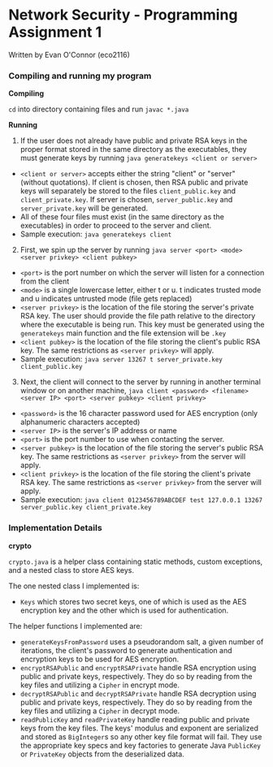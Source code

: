 # Network Security - Programming Assignment 1

Written by Evan O'Connor (eco2116)

### Compiling and running my program

**Compiling**

```cd``` into directory containing files and run
```javac *.java```

**Running**

1. If the user does not already have public and private RSA keys in the proper format stored in the same directory
   as the executables, they must generate keys by running ```java generatekeys <client or server>```
  * ```<client or server>``` accepts either the string "client" or "server" (without quotations). If client is chosen,
    then RSA public and private keys will separately be stored to the files ```client_public.key``` and ```client_private.key```. If server is chosen, ```server_public.key``` and ```server_private.key``` will be generated.
  * All of these four files must exist (in the same directory as the executables) in order to proceed to the server and    client.
  * Sample execution: ```java generatekeys client```

2. First, we spin up the server by running ```java server <port> <mode> <server privkey> <client pubkey>```
  * ```<port>``` is the port number on which the server will listen for a connection from the client
  * ```<mode>``` is a single lowercase letter, either t or u. t indicates trusted mode and u indicates untrusted 
  mode (file gets replaced)
  * ```<server privkey>``` is the location of the file storing the server's private RSA key. The user should provide the 
  file path relative to the directory where the executable is being run. This key must be generated using the ```generatekeys```
  main function and the file extension will be ```.key```
  * ```<client pubkey>``` is the location of the file storing the client's public RSA key. The same restrictions as 
   ```<server privkey>``` will apply.
  * Sample execution: ```java server 13267 t server_private.key client_public.key```

3. Next, the client will connect to the server by running in another terminal window or on another machine, 
   ```java client <password> <filename> <server IP> <port> <server pubkey> <client privkey>```
  * ```<password>``` is the 16 character password used for AES encryption (only alphanumeric characters accepted)
  * ```<server IP>``` is the server's IP address or name
  * ```<port>``` is the port number to use when contacting the server.
  * ```<server pubkey>``` is the location of the file storing the server's public RSA key. The same restrictions as 
   ```<server privkey>``` from the server will apply.
  * ```<client privkey>``` is the location of the file storing the client's private RSA key. The same restrictions as 
   ```<server privkey>``` from the server will apply.
  * Sample execution: ```java client 0123456789ABCDEF test 127.0.0.1 13267 server_public.key client_private.key```

### Implementation Details

**crypto**

```crypto.java``` is a helper class containing static methods, custom exceptions, and a nested class to store AES keys. 

The one nested class I implemented is:
* ```Keys``` which stores two secret keys, one of which is used as the AES encryption key and the other which is used for
  authentication.

The helper functions I implemented are:
* ```generateKeysFromPassword``` uses a pseudorandom salt, a given number of iterations, the client's password to generate authentication and encryption keys to be used for AES encryption.
* ```encryptRSAPublic``` and ```encryptRSAPrivate``` handle RSA encryption using public and private keys, respectively. They do so by reading from the key files and utilizing a ```Cipher``` in encrypt mode.
* ```decryptRSAPublic``` and ```decryptRSAPrivate``` handle RSA decryption using public and private keys, respectively. They do so by reading from the key files and utilizing a ```Cipher``` in decrypt mode.
* ```readPublicKey``` and ```readPrivateKey``` handle reading public and private keys from the key files. The keys' modulus
and exponent are serialized and stored as ```BigInteger```s so any other key file format will fail. They use the appropriate key specs and key factories to generate Java ```PublicKey``` or ```PrivateKey``` objects from the deserialized data.









